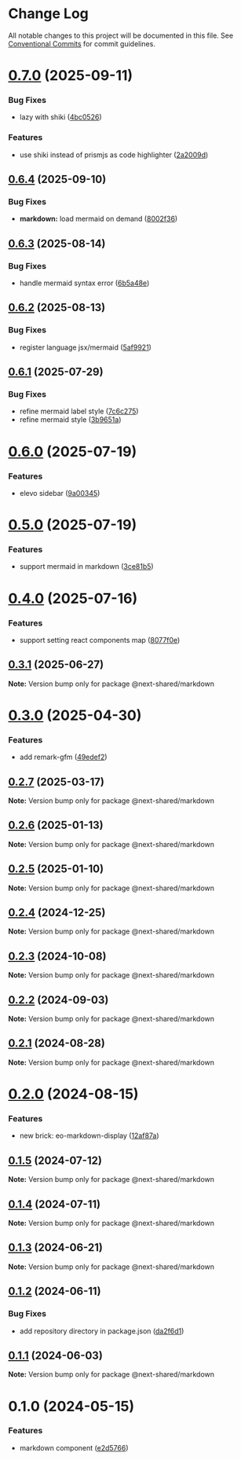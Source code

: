 # Change Log

All notable changes to this project will be documented in this file.
See [Conventional Commits](https://conventionalcommits.org) for commit guidelines.

# [0.7.0](https://github.com/easyops-cn/next-advanced-bricks/compare/@next-shared/markdown@0.6.4...@next-shared/markdown@0.7.0) (2025-09-11)


### Bug Fixes

* lazy with shiki ([4bc0526](https://github.com/easyops-cn/next-advanced-bricks/commit/4bc0526e2ba555a8f5c18dc9445aa309a4d6c187))


### Features

* use shiki instead of prismjs as code highlighter ([2a2009d](https://github.com/easyops-cn/next-advanced-bricks/commit/2a2009d5de4fedf51498569206dee1c39660c174))





## [0.6.4](https://github.com/easyops-cn/next-advanced-bricks/compare/@next-shared/markdown@0.6.3...@next-shared/markdown@0.6.4) (2025-09-10)


### Bug Fixes

* **markdown:** load mermaid on demand ([8002f36](https://github.com/easyops-cn/next-advanced-bricks/commit/8002f36dc337616e1340bd7a4389c72113fdc80f))





## [0.6.3](https://github.com/easyops-cn/next-advanced-bricks/compare/@next-shared/markdown@0.6.2...@next-shared/markdown@0.6.3) (2025-08-14)


### Bug Fixes

* handle mermaid syntax error ([6b5a48e](https://github.com/easyops-cn/next-advanced-bricks/commit/6b5a48e476ffe2dfa2b55b934ac64f1f26be4812))





## [0.6.2](https://github.com/easyops-cn/next-advanced-bricks/compare/@next-shared/markdown@0.6.1...@next-shared/markdown@0.6.2) (2025-08-13)


### Bug Fixes

* register language jsx/mermaid ([5af9921](https://github.com/easyops-cn/next-advanced-bricks/commit/5af9921d9b5f6de5beb0392aa826cb2801d73002))





## [0.6.1](https://github.com/easyops-cn/next-advanced-bricks/compare/@next-shared/markdown@0.6.0...@next-shared/markdown@0.6.1) (2025-07-29)


### Bug Fixes

* refine mermaid label style ([7c6c275](https://github.com/easyops-cn/next-advanced-bricks/commit/7c6c275cc483ddba7dd6cb1f8282b107a2121e6e))
* refine mermaid style ([3b9651a](https://github.com/easyops-cn/next-advanced-bricks/commit/3b9651a730ab044de38e93bd55928bd246b0267a))





# [0.6.0](https://github.com/easyops-cn/next-advanced-bricks/compare/@next-shared/markdown@0.5.0...@next-shared/markdown@0.6.0) (2025-07-19)


### Features

* elevo sidebar ([9a00345](https://github.com/easyops-cn/next-advanced-bricks/commit/9a0034567639ec3b5b0b7300769b2bb15f6b49a6))





# [0.5.0](https://github.com/easyops-cn/next-advanced-bricks/compare/@next-shared/markdown@0.4.0...@next-shared/markdown@0.5.0) (2025-07-19)


### Features

* support mermaid in markdown ([3ce81b5](https://github.com/easyops-cn/next-advanced-bricks/commit/3ce81b58d7d53c4301e61cf26fa8c998386eb1d0))





# [0.4.0](https://github.com/easyops-cn/next-advanced-bricks/compare/@next-shared/markdown@0.3.1...@next-shared/markdown@0.4.0) (2025-07-16)


### Features

* support setting react components map ([8077f0e](https://github.com/easyops-cn/next-advanced-bricks/commit/8077f0e7d6aed1c264c6aac7d563957178cdf051))





## [0.3.1](https://github.com/easyops-cn/next-advanced-bricks/compare/@next-shared/markdown@0.3.0...@next-shared/markdown@0.3.1) (2025-06-27)

**Note:** Version bump only for package @next-shared/markdown





# [0.3.0](https://github.com/easyops-cn/next-advanced-bricks/compare/@next-shared/markdown@0.2.7...@next-shared/markdown@0.3.0) (2025-04-30)


### Features

* add remark-gfm ([49edef2](https://github.com/easyops-cn/next-advanced-bricks/commit/49edef2ac54213084597107af1b10bfe54d513b6))





## [0.2.7](https://github.com/easyops-cn/next-advanced-bricks/compare/@next-shared/markdown@0.2.6...@next-shared/markdown@0.2.7) (2025-03-17)

**Note:** Version bump only for package @next-shared/markdown





## [0.2.6](https://github.com/easyops-cn/next-advanced-bricks/compare/@next-shared/markdown@0.2.5...@next-shared/markdown@0.2.6) (2025-01-13)

**Note:** Version bump only for package @next-shared/markdown





## [0.2.5](https://github.com/easyops-cn/next-bricks/compare/@next-shared/markdown@0.2.4...@next-shared/markdown@0.2.5) (2025-01-10)

**Note:** Version bump only for package @next-shared/markdown





## [0.2.4](https://github.com/easyops-cn/next-bricks/compare/@next-shared/markdown@0.2.3...@next-shared/markdown@0.2.4) (2024-12-25)

**Note:** Version bump only for package @next-shared/markdown





## [0.2.3](https://github.com/easyops-cn/next-bricks/compare/@next-shared/markdown@0.2.2...@next-shared/markdown@0.2.3) (2024-10-08)

**Note:** Version bump only for package @next-shared/markdown





## [0.2.2](https://github.com/easyops-cn/next-bricks/compare/@next-shared/markdown@0.2.1...@next-shared/markdown@0.2.2) (2024-09-03)

**Note:** Version bump only for package @next-shared/markdown

## [0.2.1](https://github.com/easyops-cn/next-bricks/compare/@next-shared/markdown@0.2.0...@next-shared/markdown@0.2.1) (2024-08-28)

**Note:** Version bump only for package @next-shared/markdown

# [0.2.0](https://github.com/easyops-cn/next-bricks/compare/@next-shared/markdown@0.1.5...@next-shared/markdown@0.2.0) (2024-08-15)

### Features

- new brick: eo-markdown-display ([12af87a](https://github.com/easyops-cn/next-bricks/commit/12af87ad7b6047eff8b10bbb1fac700977225239))

## [0.1.5](https://github.com/easyops-cn/next-bricks/compare/@next-shared/markdown@0.1.4...@next-shared/markdown@0.1.5) (2024-07-12)

**Note:** Version bump only for package @next-shared/markdown

## [0.1.4](https://github.com/easyops-cn/next-bricks/compare/@next-shared/markdown@0.1.3...@next-shared/markdown@0.1.4) (2024-07-11)

**Note:** Version bump only for package @next-shared/markdown

## [0.1.3](https://github.com/easyops-cn/next-bricks/compare/@next-shared/markdown@0.1.2...@next-shared/markdown@0.1.3) (2024-06-21)

**Note:** Version bump only for package @next-shared/markdown

## [0.1.2](https://github.com/easyops-cn/next-bricks/compare/@next-shared/markdown@0.1.1...@next-shared/markdown@0.1.2) (2024-06-11)

### Bug Fixes

- add repository directory in package.json ([da2f6d1](https://github.com/easyops-cn/next-bricks/commit/da2f6d11bc112d4901adc4beb744e8f5b945c01d))

## [0.1.1](https://github.com/easyops-cn/next-bricks/compare/@next-shared/markdown@0.1.0...@next-shared/markdown@0.1.1) (2024-06-03)

**Note:** Version bump only for package @next-shared/markdown

# 0.1.0 (2024-05-15)

### Features

- markdown component ([e2d5766](https://github.com/easyops-cn/next-bricks/commit/e2d576668224284f64e7ebb6a87152e92c5428a1))
